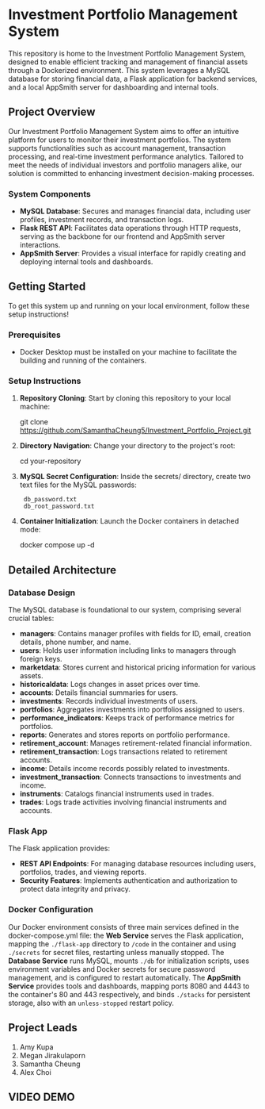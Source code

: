 # Investment Portfolio Management System

This repository is home to the Investment Portfolio Management System, designed to enable efficient tracking and management of financial assets through a Dockerized environment. This system leverages a MySQL database for storing financial data, a Flask application for backend services, and a local AppSmith server for dashboarding and internal tools.

## Project Overview

Our Investment Portfolio Management System aims to offer an intuitive platform for users to monitor their investment portfolios. The system supports functionalities such as account management, transaction processing, and real-time investment performance analytics. Tailored to meet the needs of individual investors and portfolio managers alike, our solution is committed to enhancing investment decision-making processes.

### System Components

- **MySQL Database**: Secures and manages financial data, including user profiles, investment records, and transaction logs.
- **Flask REST API**: Facilitates data operations through HTTP requests, serving as the backbone for our frontend and AppSmith server interactions.
- **AppSmith Server**: Provides a visual interface for rapidly creating and deploying internal tools and dashboards.

## Getting Started

To get this system up and running on your local environment, follow these setup instructions!

### Prerequisites

- Docker Desktop must be installed on your machine to facilitate the building and running of the containers.

### Setup Instructions

1. **Repository Cloning**:
   Start by cloning this repository to your local machine:

   git clone https://github.com/SamanthaCheung5/Investment_Portfolio_Project.git 

2. **Directory Navigation**:
    Change your directory to the project's root:

    cd your-repository

3. **MySQL Secret Configuration**:
    Inside the secrets/ directory, create two text files for the MySQL passwords:

        db_password.txt
        db_root_password.txt

4. **Container Initialization**:
    Launch the Docker containers in detached mode:

    docker compose up -d


## Detailed Architecture

### Database Design
The MySQL database is foundational to our system, comprising several crucial tables:

- **managers**: Contains manager profiles with fields for ID, email, creation details, phone number, and name.
- **users**: Holds user information including links to managers through foreign keys.
- **marketdata**: Stores current and historical pricing information for various assets.
- **historicaldata**: Logs changes in asset prices over time.
- **accounts**: Details financial summaries for users.
- **investments**: Records individual investments of users.
- **portfolios**: Aggregates investments into portfolios assigned to users.
- **performance_indicators**: Keeps track of performance metrics for portfolios.
- **reports**: Generates and stores reports on portfolio performance.
- **retirement_account**: Manages retirement-related financial information.
- **retirement_transaction**: Logs transactions related to retirement accounts.
- **income**: Details income records possibly related to investments.
- **investment_transaction**: Connects transactions to investments and income.
- **instruments**: Catalogs financial instruments used in trades.
- **trades**: Logs trade activities involving financial instruments and accounts.

### Flask App
The Flask application provides:

- **REST API Endpoints**: For managing database resources including users, portfolios, trades, and viewing reports.
- **Security Features**: Implements authentication and authorization to protect data integrity and privacy.

### Docker Configuration
Our Docker environment consists of three main services defined in the docker-compose.yml file: the **Web Service** serves the Flask application, mapping the `./flask-app` directory to `/code` in the container and using `./secrets` for secret files, restarting unless manually stopped. The **Database Service** runs MySQL, mounts `./db` for initialization scripts, uses environment variables and Docker secrets for secure password management, and is configured to restart automatically. The **AppSmith Service** provides tools and dashboards, mapping ports 8080 and 4443 to the container's 80 and 443 respectively, and binds `./stacks` for persistent storage, also with an `unless-stopped` restart policy.

## Project Leads
1. Amy Kupa
2. Megan Jirakulaporn
3. Samantha Cheung
4. Alex Choi

## VIDEO DEMO

